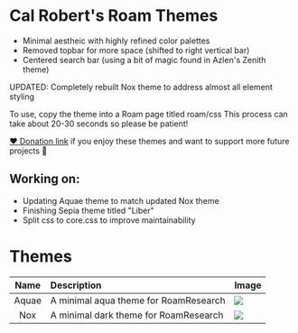 # Cal Robert's Roam Themes

- Minimal aestheic with highly refined color palettes
- Removed topbar for more space (shifted to right vertical bar)
- Centered search bar (using a bit of magic found in Azlen's Zenith theme)

UPDATED: Completely rebuilt Nox theme to address almost all element styling

To use, copy the theme into a Roam page titled roam/css
This process can take about 20-30 seconds so please be patient!

[❤️ Donation link](https://www.paypal.me/calrobertdesign) if you enjoy these themes and want to support more future projects 🤟

## Working on:
- Updating Aquae theme to match updated Nox theme
- Finishing Sepia theme titled "Liber"
- Split css to core.css to improve maintainability

# Themes

| Name | Description | Image |
| :--: | :---------- | ----- |
| Aquae | A minimal aqua theme for RoamResearch | ![](https://raw.githubusercontent.com/garlicagreement/roam-css-styles/master/Images/Aquae%20Screenshot.png) |
| Nox | A minimal dark theme for RoamResearch  | ![](https://raw.githubusercontent.com/garlicagreement/roam-css-styles/master/Images/Nox2%20Screenshot.png) |
